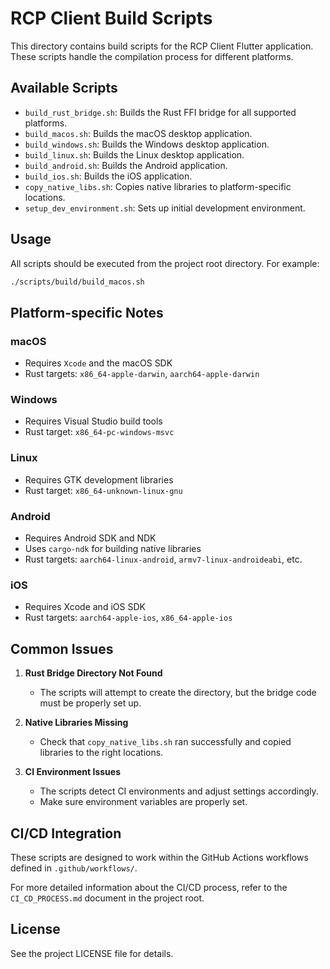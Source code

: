 # RCP Client Build Scripts

This directory contains build scripts for the RCP Client Flutter application. These scripts handle the compilation process for different platforms.

## Available Scripts

- `build_rust_bridge.sh`: Builds the Rust FFI bridge for all supported platforms.
- `build_macos.sh`: Builds the macOS desktop application.
- `build_windows.sh`: Builds the Windows desktop application.
- `build_linux.sh`: Builds the Linux desktop application.
- `build_android.sh`: Builds the Android application.
- `build_ios.sh`: Builds the iOS application.
- `copy_native_libs.sh`: Copies native libraries to platform-specific locations.
- `setup_dev_environment.sh`: Sets up initial development environment.

## Usage

All scripts should be executed from the project root directory. For example:

```bash
./scripts/build/build_macos.sh
```

## Platform-specific Notes

### macOS
- Requires `Xcode` and the macOS SDK
- Rust targets: `x86_64-apple-darwin`, `aarch64-apple-darwin`

### Windows
- Requires Visual Studio build tools
- Rust target: `x86_64-pc-windows-msvc`

### Linux
- Requires GTK development libraries
- Rust target: `x86_64-unknown-linux-gnu`

### Android
- Requires Android SDK and NDK
- Uses `cargo-ndk` for building native libraries
- Rust targets: `aarch64-linux-android`, `armv7-linux-androideabi`, etc.

### iOS 
- Requires Xcode and iOS SDK
- Rust targets: `aarch64-apple-ios`, `x86_64-apple-ios`

## Common Issues

1. **Rust Bridge Directory Not Found**
   - The scripts will attempt to create the directory, but the bridge code must be properly set up.

2. **Native Libraries Missing**
   - Check that `copy_native_libs.sh` ran successfully and copied libraries to the right locations.

3. **CI Environment Issues**
   - The scripts detect CI environments and adjust settings accordingly.
   - Make sure environment variables are properly set.

## CI/CD Integration

These scripts are designed to work within the GitHub Actions workflows defined in `.github/workflows/`.

For more detailed information about the CI/CD process, refer to the `CI_CD_PROCESS.md` document in the project root.

## License

See the project LICENSE file for details.
